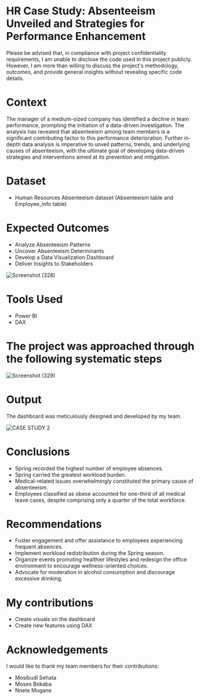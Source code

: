 # HR Case Study: Absenteeism Unveiled and Strategies for Performance Enhancement
Please be advised that, in compliance with project confidentiality requirements, I am unable to disclose the code used in this project publicly. However, I am more than willing to discuss the project's methodology, outcomes, and provide general insights without revealing specific code details.

# Context
The manager of a medium-sized company has identified a decline in team performance, prompting the initiation of a data-driven investigation. The analysis has revealed that absenteeism among team members is a significant contributing factor to this performance deterioration. Further in-depth data analysis is imperative to unveil patterns, trends, and underlying causes of absenteeism, with the ultimate goal of developing data-driven strategies and interventions aimed at its prevention and mitigation.

# Dataset
- Human Resources Absenteeism dataset (Absenteeism table and Employee_info table)

# Expected Outcomes
- Analyze Absenteeism Patterns
- Uncover Absenteeism Determinants
- Develop a Data Visualization Dashboard
- Deliver Insights to Stakeholders
  
![Screenshot (328)](https://github.com/Nthabi-06/HR-Absenteeism-Case-Study/assets/128138564/096811df-63dd-4107-b8e5-7bf459ba1024)

# Tools Used
- Power BI
- DAX

# The project was approached through the following systematic steps 
![Screenshot (329)](https://github.com/Nthabi-06/HR-Absenteeism-Case-Study/assets/128138564/36862df4-90f8-4d7a-9c55-6ed59517f0d7)

# Output
The dashboard was meticulously designed and developed by my team.

![CASE STUDY 2](https://github.com/Nthabi-06/HR-Absenteeism-Case-Study/assets/128138564/2487b689-158c-451d-812b-532b52eeaacc)

# Conclusions
- Spring recorded the highest number of employee absences.
- Spring carried the greatest workload burden.
- Medical-related issues overwhelmingly constituted the primary cause of absenteeism.
- Employees classified as obese accounted for one-third of all medical leave cases, despite comprising only a quarter of the total workforce.

# Recommendations
- Foster engagement and offer assistance to employees experiencing frequent absences.
- Implement workload redistribution during the Spring season.
- Organize events promoting healthier lifestyles and redesign the office environment to encourage wellness-oriented choices.
- Advocate for moderation in alcohol consumption and discourage excessive drinking.

# My contributions
- Create visuals on the dashboard
- Create new features using DAX

# Acknowledgements
I would like to thank my team members for their contributions:

- Mosibudi Sehata
- Moses Bokaba
- Nnete Mogane

